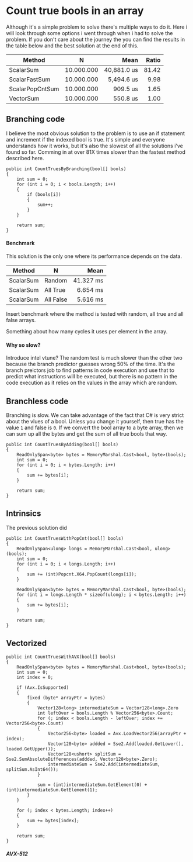 # Count true bools in an array

Although it's a simple problem to solve there's multiple ways to do it. Here i will look through some options i went through when i had to solve the problem. If you don't care about the journey the you can find the results in the table below and the best solution at the end of this.

|          Method |        N |        Mean | Ratio |
|---------------- |--------- |------------:|------:|
|       ScalarSum | 10.000.000 | 40,881.0 us | 81.42 |
|   ScalarFastSum | 10.000.000 |  5,494.6 us |  9.98 |
| ScalarPopCntSum | 10.000.000 |    909.5 us |  1.65 |
|       VectorSum | 10.000.000 |    550.8 us |  1.00 |

## Branching code

I believe the most obvious solution to the problem is to use an if statement and increment if the indexed bool is true. It's simple and everyone understands how it works, but it's also the slowest of all the solutions i've found so far. Comming in at over 81X times slower than the fastest method described here.

```
public int CountTruesByBranching(bool[] bools)
{
	int sum = 0;
	for (int i = 0; i < bools.Length; i++)
	{
		if (bools[i])
		{
			sum++;
		}
	}

	return sum;
}
```
#### Benchmark

This solution is the only one where its performance depends on the data.

|    Method |         N |      Mean |
|---------- |---------- |----------:|
| ScalarSum |    Random | 41.327 ms |
| ScalarSum |  All True |  6.654 ms |
| ScalarSum | All False |  5.616 ms |



Insert benchmark where the method is tested with random, all true and all false arrays.

Something about how many cycles it uses per element in the array.

#### Why so slow?

Introduce intel vtune?
The random test is much slower than the other two because the branch predictor guesses wrong  50% of the time. It's the branch preictors job to find patterns in code execution and use that to predict what instructions will be executed, but there is no pattern in the code execution as it relies on the values in the array which are random.


## Branchless code

Branching is slow. We can take advantage of the fact that C# is very strict about the vlues of a bool. Unless you change it yourself, then true has the value `1` and false is `0`. If we convert the bool array to a byte array, then we can sum up all the bytes and get the sum of all true bools that way.

```
public int CountTruesByAdding(bool[] bools)
{
	ReadOnlySpan<byte> bytes = MemoryMarshal.Cast<bool, byte>(bools);
	int sum = 0;
	for (int i = 0; i < bytes.Length; i++)
	{
		sum += bytes[i];
	}

	return sum;
}
```


## Intrinsics

The previous solution did

```
public int CountTruesWithPopCnt(bool[] bools)
{
	ReadOnlySpan<ulong> longs = MemoryMarshal.Cast<bool, ulong>(bools);
	int sum = 0;
	for (int i = 0; i < longs.Length; i++)
	{
		sum += (int)Popcnt.X64.PopCount(longs[i]);
	}

	ReadOnlySpan<byte> bytes = MemoryMarshal.Cast<bool, byte>(bools);
	for (int i = longs.Length * sizeof(ulong); i < bytes.Length; i++)
	{
		sum += bytes[i];
	}

	return sum;
}
```


## Vectorized

```
public int CountTruesWithAVX(bool[] bools)
{
	ReadOnlySpan<byte> bytes = MemoryMarshal.Cast<bool, byte>(bools);
	int sum = 0;
	int index = 0;

	if (Avx.IsSupported)
	{
		fixed (byte* arrayPtr = bytes)
		{
			Vector128<long> intermediateSum = Vector128<long>.Zero
			int leftOver = bools.Length % Vector256<byte>.Count;
			for (; index < bools.Length - leftOver; index += Vector256<byte>.Count)
			{
				Vector256<byte> loaded = Avx.LoadVector256(arrayPtr + index);
				Vector128<byte> addded = Sse2.Add(loaded.GetLower(), loaded.GetUpper());
				Vector128<ushort> splitSum = Sse2.SumAbsoluteDifferences(addded, Vector128<byte>.Zero);
				intermediateSum = Sse2.Add(intermediateSum, splitSum.AsInt64());
			}

			sum = (int)intermediateSum.GetElement(0) + (int)intermediateSum.GetElement(1);
		}
	}

	for (; index < bytes.Length; index++)
	{
		sum += bytes[index];
	}

	return sum;
}
```

##### AVX-512

